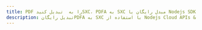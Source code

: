 ---title: PDF را به  تبدیل کنیدSXC، PDFA به SXC مبدل رایگان یا Nodejs SDKdescription: تبدیل رایگانPDFA به SXC با استفاده از Nodejs Cloud APIs & SDK همچنین اسناد PDF را در Cloud ایجاد، ویرایش و رندر کنید.---